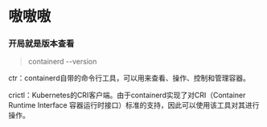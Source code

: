 # 嗷嗷嗷

### 开局就是版本查看
> containerd --version

ctr：containerd自带的命令行工具，可以用来查看、操作、控制和管理容器。

crictl：Kubernetes的CRI客户端。由于containerd实现了对CRI（Container Runtime Interface 容器运行时接口）标准的支持，因此可以使用该工具对其进行操作。